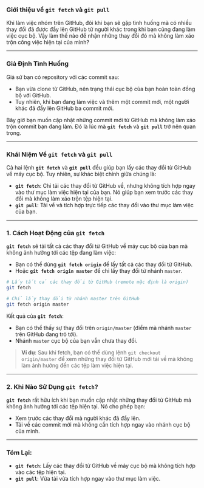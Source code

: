 ### Giới thiệu về `git fetch` và `git pull` 

Khi làm việc nhóm trên GitHub, đôi khi bạn sẽ gặp tình huống mà có nhiều thay đổi đã được đẩy lên GitHub từ người khác trong khi 
bạn cũng đang làm việc cục bộ. Vậy làm thế nào để nhận những thay đổi đó mà không làm xáo trộn công việc hiện tại của mình?

---

### Giả Định Tình Huống

Giả sử bạn có repository với các commit sau:
- Bạn vừa clone từ GitHub, nên trạng thái cục bộ của bạn hoàn toàn đồng bộ với GitHub.
- Tuy nhiên, khi bạn đang làm việc và thêm một commit mới, một người khác đã đẩy lên GitHub ba commit mới.

Bây giờ bạn muốn cập nhật những commit mới từ GitHub mà không làm xáo trộn commit bạn đang làm. Đó là lúc mà **`git fetch`** và **`git pull`** trở nên quan trọng.

---

### Khái Niệm Về `git fetch` và `git pull`

Cả hai lệnh **`git fetch`** và **`git pull`** đều giúp bạn lấy các thay đổi từ GitHub về máy cục bộ. Tuy nhiên, sự khác biệt chính giữa chúng là:
- **`git fetch`**: Chỉ tải các thay đổi từ GitHub về, nhưng không tích hợp ngay vào thư mục làm việc hiện tại của bạn. Nó giúp bạn xem trước các thay đổi mà không
làm xáo trộn tệp hiện tại.
- **`git pull`**: Tải về và tích hợp trực tiếp các thay đổi vào thư mục làm việc của bạn.

---

### 1. Cách Hoạt Động của `git fetch`

**`git fetch`** sẽ tải tất cả các thay đổi từ GitHub về máy cục bộ của bạn mà không ảnh hưởng tới các tệp đang làm việc:
- Bạn có thể dùng **`git fetch origin`** để lấy tất cả các thay đổi từ GitHub.
- Hoặc **`git fetch origin master`** để chỉ lấy thay đổi từ nhánh `master`.

```bash
# Lấy tất cả các thay đổi từ GitHub (remote mặc định là origin)
git fetch

# Chỉ lấy thay đổi từ nhánh master trên GitHub
git fetch origin master
```

Kết quả của **`git fetch`**:
- Bạn có thể thấy sự thay đổi trên `origin/master` (điểm mà nhánh `master` trên GitHub đang trỏ tới).
- Nhánh `master` cục bộ của bạn vẫn chưa thay đổi.

> **Ví dụ**: Sau khi fetch, bạn có thể dùng lệnh `git checkout origin/master` để xem những thay đổi từ GitHub mới tải về mà không làm ảnh hưởng đến các tệp làm việc hiện tại.

---

### 2. Khi Nào Sử Dụng `git fetch`?

**`git fetch`** rất hữu ích khi bạn muốn cập nhật những thay đổi từ GitHub mà không ảnh hưởng tới các tệp hiện tại. Nó cho phép bạn:
- Xem trước các thay đổi mà người khác đã đẩy lên.
- Tải về các commit mới mà không cần tích hợp ngay vào nhánh cục bộ của mình.

---

### Tóm Lại:

- **`git fetch`**: Lấy các thay đổi từ GitHub về máy cục bộ mà không tích hợp vào các tệp hiện tại.
- **`git pull`**: Vừa tải vừa tích hợp ngay vào thư mục làm việc.
